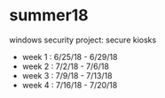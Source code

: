 # summer18

windows security project: secure kiosks

* week 1 : 6/25/18 - 6/29/18 
* week 2 : 7/2/18  - 7/6/18
* week 3 : 7/9/18  - 7/13/18
* week 4 : 7/16/18 - 7/20/18
